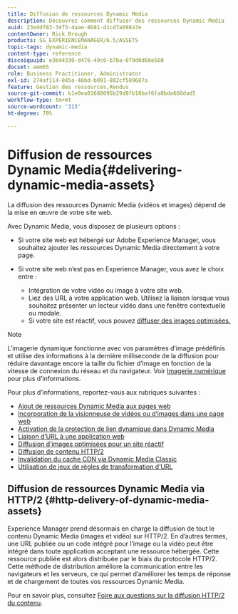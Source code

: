 ```yaml
---
title: Diffusion de ressources Dynamic Media
description: Découvrez comment diffuser des ressources Dynamic Media
uuid: 23eddf83-34f5-4aae-8b81-d1cd7a098a7e
contentOwner: Rick Brough
products: SG_EXPERIENCEMANAGER/6.5/ASSETS
topic-tags: dynamic-media
content-type: reference
discoiquuid: e3b44330-d476-49c6-b7ba-079d0d60e500
docset: aem65
role: Business Practitioner, Administrator
exl-id: 274af114-845a-46bd-b091-802cf589687a
feature: Gestion des ressources,Rendus
source-git-commit: b1e0ea01688095b29d8fb18baf6fa0bda660dad5
workflow-type: tm+mt
source-wordcount: '313'
ht-degree: 78%

---
```


# Diffusion de ressources Dynamic Media{#delivering-dynamic-media-assets}

La diffusion des ressources Dynamic Media (vidéos et images) dépend de la mise en œuvre de votre site web.

Avec Dynamic Media, vous disposez de plusieurs options :

* Si votre site web est hébergé sur Adobe Experience Manager, vous souhaitez ajouter les ressources Dynamic Media directement à votre page.
* Si votre site web n’est pas en Experience Manager, vous avez le choix entre :

   * Intégration de votre vidéo ou image à votre site web.
   * Liez des URL à votre application web. Utilisez la liaison lorsque vous souhaitez présenter un lecteur vidéo dans une fenêtre contextuelle ou modale.
   * Si votre site est réactif, vous pouvez [diffuser des images optimisées.](/help/assets/responsive-site.md)

>[!NOTE]
>
>L’imagerie dynamique fonctionne avec vos paramètres d’image prédéfinis et utilise des informations à la dernière milliseconde de la diffusion pour réduire davantage encore la taille du fichier d’image en fonction de la vitesse de connexion du réseau et du navigateur. Voir [Imagerie numérique](/help/assets/imaging-faq.md) pour plus d’informations.

Pour plus d’informations, reportez-vous aux rubriques suivantes :

* [Ajout de ressources Dynamic Media aux pages web](/help/assets/adding-dynamic-media-assets-to-pages.md)
* [Incorporation de la visionneuse de vidéos ou d’images dans une page web](/help/assets/embed-code.md)
* [Activation de la protection de lien dynamique dans Dynamic Media](/help/assets/hotlink-protection.md)
* [Liaison d’URL à une application web](/help/assets/linking-urls-to-yourwebapplication.md)
* [Diffusion d’images optimisées pour un site réactif](/help/assets/responsive-site.md)
* [Diffusion de contenu HTTP/2  ](/help/assets/http2.md)
* [Invalidation du cache CDN via Dynamic Media Classic](/help/assets/invalidate-cdn-cache-dm-classic.md)
* [Utilisation de jeux de règles de transformation d’URL](/help/assets/using-rulesets-to-transform-urls.md)


## Diffusion de ressources Dynamic Media via HTTP/2 {#http-delivery-of-dynamic-media-assets}

Experience Manager prend désormais en charge la diffusion de tout le contenu Dynamic Media (images et vidéo) sur HTTP/2. En d’autres termes, une URL publiée ou un code intégré pour l’image ou la vidéo peut être intégré dans toute application acceptant une ressource hébergée. Cette ressource publiée est alors distribuée par le biais du protocole HTTP/2. Cette méthode de distribution améliore la communication entre les navigateurs et les serveurs, ce qui permet d’améliorer les temps de réponse et de chargement de toutes vos ressources Dynamic Media.

Pour en savoir plus, consultez [Foire aux questions sur la diffusion HTTP/2 du contenu](/help/sites-administering/scene7-http2faq.md).
